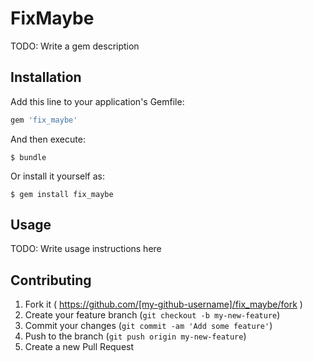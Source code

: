 # FixMaybe

TODO: Write a gem description

## Installation

Add this line to your application's Gemfile:

```ruby
gem 'fix_maybe'
```

And then execute:

    $ bundle

Or install it yourself as:

    $ gem install fix_maybe

## Usage

TODO: Write usage instructions here

## Contributing

1. Fork it ( https://github.com/[my-github-username]/fix_maybe/fork )
2. Create your feature branch (`git checkout -b my-new-feature`)
3. Commit your changes (`git commit -am 'Add some feature'`)
4. Push to the branch (`git push origin my-new-feature`)
5. Create a new Pull Request
